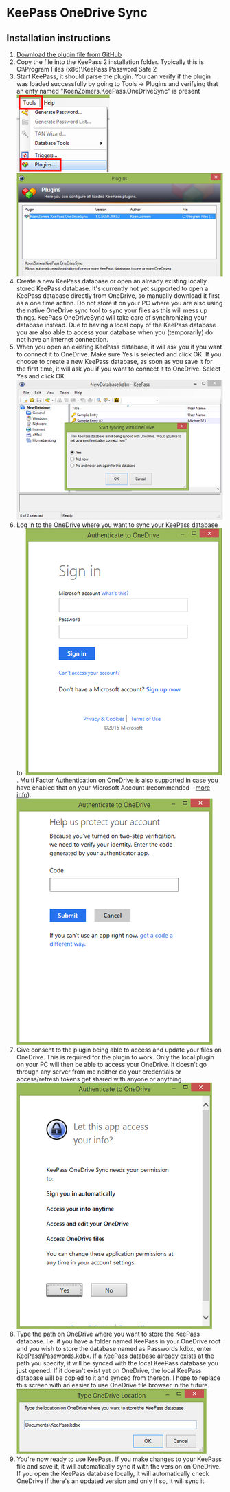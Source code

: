 # KeePass OneDrive Sync

## Installation instructions

1. [Download the plugin file from GitHub](https://github.com/KoenZomers/KeePassOneDriveSync/raw/master/KeeOneDriveSync.plgx)
2. Copy the file into the KeePass 2 installation folder. Typically this is C:\Program Files (x86)\KeePass Password Safe 2
3. Start KeePass, it should parse the plugin. You can verify if the plugin was loaded successfully by going to Tools -> Plugins and verifying that an enty named "KoenZomers.KeePass.OneDriveSync" is present 
![](./Screenshots/KeePasstoolsPlugins.png) ![](./Screenshots/KeePassVerifyPluginPresent.png)
4. Create a new KeePass database or open an already existing locally stored KeePass database. It's currently not yet supported to open a KeePass database directly from OneDrive, so manually download it first as a one time action. Do not store it on your PC where you are also using the native OneDrive sync tool to sync your files as this will mess up things. KeePass OneDriveSync will take care of synchronizing your database instead. Due to having a local copy of the KeePass database you are also able to access your database when you (temporarily) do not have an internet connection.
5. When you open an existing KeePass database, it will ask you if you want to connect it to OneDrive. Make sure Yes is selected and click OK. If you choose to create a new KeePass database, as soon as you save it for the first time, it will ask you if you want to connect it to OneDrive. Select Yes and click OK. ![](./Screenshots/StartSyncing.png)
6. Log in to the OneDrive where you want to sync your KeePass database to. ![](./Screenshots/AuthenticateToOneDrive.png). Multi Factor Authentication on OneDrive is also supported in case you have enabled that on your Microsoft Account (recommended - [more info](http://windows.microsoft.com/en-us/windows/two-step-verification-faq)).
![](./Screenshots/OneDriveTwoFactorAuthentication.png)
7. Give consent to the plugin being able to access and update your files on OneDrive. This is required for the plugin to work. Only the local plugin on your PC will then be able to access your OneDrive. It doesn't go through any server from me neither do your credentials or access/refresh tokens get shared with anyone or anything. ![](./Screenshots/OneDriveConsentToPriviledges.png)
8. Type the path on OneDrive where you want to store the KeePass database. I.e. if you have a folder named KeePass in your OneDrive root and you wish to store the database named as Passwords.kdbx, enter KeePass\Passwords.kdbx. If a KeePass database already exists at the path you specify, it will be synced with the local KeePass database you just opened. If it doesn't exist yet on OneDrive, the local KeePass database will be copied to it and synced from thereon. I hope to replace this screen with an easier to use OneDrive file browser in the future. ![](./Screenshots/OneDriveSaveLocation.png)
9. You're now ready to use KeePass. If you make changes to your KeePass file and save it, it will automatically sync it with the version on OneDrive. If you open the KeePass database locally, it will automatically check OneDrive if there's an updated version and only if so, it will sync it.
